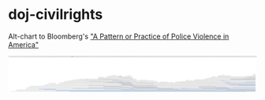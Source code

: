 # doj-civilrights

Alt-chart to Bloomberg's ["A Pattern or Practice of Police Violence in America"](www.bloomberg.com/graphics/2015-doj-and-police-violence/)

![alt tag](https://raw.githubusercontent.com/rjnskl/doj-civilrights/master/Screen%20Shot%202016-08-31%20at%2010.55.06%20AM.png)
